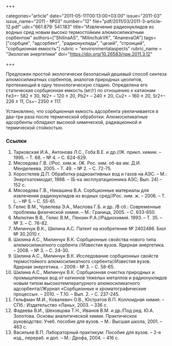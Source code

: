 +++

categories="article"
date="2011-05-11T00:13:00+03:00"
issue="2011-03"
issue_name="2011 - №03"
number="12"
file="pdf/2011/03/2011-3-article-12.pdf"
udc="661.879: 541.183"
title="Извлечение радионуклидов из водных сред новым высоко термостойким алюмосиликатным сорбентом"
authors=["ShilinaAS", "MilinchukVK", "AnanevaOA"]
tags=["сорбция", "адсорбент", "радионуклиды", "цезий", "стронций", "сорбционная емкость"]
rubric = "environmentalaspects"
rubric_name = "Экология энергетики"
doi="https://doi.org/10.26583/npe.2011.3.12"

+++

Предложен простой экологически безопасный дешевый способ синтеза алюмосиликатных сорбентов, аналогов природных цеолитов, протекающий в одну технологическую стадию. Определена его статическая сорбционная емкость (мг/г) по отношению к катионам Fe3+– 582 ± 30, Ni2+ – 120 ± 20, Pb2+ – 240 ± 20, Сu2+ – 160 ± 20, Sr2+– 226 ± 11, Сs+– 2350 ± 117.

Установлено, что сорбционная емкость адсорбента увеличивается в два-три раза после термической обработки. Алюмосиликатные адсорбенты обладают высокой химической, радиационной и термической стойкостью.

### Ссылки

1. Тарковская И.А., Антонова Л.С., Гоба В.Е. и др.//Ж. прикл. химии. – 1995. – Т. 68. – № 4. – С. 624-629.
2. Мясоедова Г.В. //Рос. хим.ж. (Ж. Рос. хим. об-ва им. Д.И. Менделеева. 2005. – Т. 49. – № 2. – С. 72-75.
3. Коростелев Д.П. Обработка радиоактивных вод и газов на АЭС. – М.: Энергоатомиздат, 1988. – (Б-ка эксплуатационника АЭС; Вып. 24) – 152 с.
4. Мясоедова Г.В., Никашина В.А. Сорбционные материалы для извлечения радионуклидов из водных сред//Рос. хим. ж. – 2006. – Т. L. – № 5. – С. 55-61.
5. Гелис В.М., Чувелева Э.А., Маслова Г.Б. и др. /В сб.: Современные проблемы физической химии. – М.: Граница, 2005. – С. 633-650.
6. Милютин В.В., Гелис В.М., Пензин Р.А.//Радиохимия. 1993. – Т. 35. – № 3. – С. 76-82.
7. Милинчук В.К., Шилина А.С. Патент на изобретение № 2402486. Бюл № 30.2010 г.
8. Шилина А.С., Милинчук В.К. Сорбционные свойства нового типа алюмосиликатного сорбента //Известия вузов. Ядерная энергетика. – 2008. – № 3. – С. 24-30.
9. Шилина А.С., Милинчук В.К. Исследование сорбционных свойств термостойкого алюмосиликатного сорбента//Известия вузов. Ядерная энергетика. – 2009.- № 3. – С. 58-65.
10. Шилина А.С., Милинчук В.К. Сорбционная очистка природных и промышленных вод от катионов тяжелых металлов и радионуклидов новым типом высокотемпературного алюмосиликатного адсорбента//Журнал «Сорбционные и хроматографические процессы». – 2010. – Т.10. – Вып. 2. – С. 237-245.
11. Гельфман М.И., Ковалевич О.В., Юстратов В.П. Коллоидная химия. – СПб.: Издательство «Лань», 2003. – 336 с.
12. Фадеева В.И., Шеховцова Т.Н., Иванов В.М. и др./Под ред. Ю.А. Золотова. Основы аналитической химии. Практическое руководство: Учеб. пособие для вузов. – М.: Высшая школа, 2001. – 463 с.
13. Васильев В.П. Лабораторный практикум: Пособие для вузов. – 2-е изд., перераб. и доп. – М.: Дрофа, 2004. – 416 с.